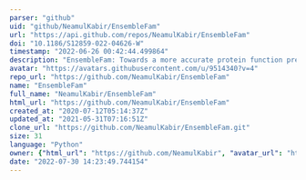 ```yaml
---
parser: "github"
uid: "github/NeamulKabir/EnsembleFam"
url: "https://api.github.com/repos/NeamulKabir/EnsembleFam"
doi: "10.1186/S12859-022-04626-W"
timestamp: "2022-06-26 00:42:44.499864"
description: "EnsembleFam: Towards a more accurate protein function prediction in twilight zone"
avatar: "https://avatars.githubusercontent.com/u/9514340?v=4"
repo_url: "https://github.com/NeamulKabir/EnsembleFam"
name: "EnsembleFam"
full_name: "NeamulKabir/EnsembleFam"
html_url: "https://github.com/NeamulKabir/EnsembleFam"
created_at: "2020-07-12T05:14:37Z"
updated_at: "2021-05-31T07:16:51Z"
clone_url: "https://github.com/NeamulKabir/EnsembleFam.git"
size: 31
language: "Python"
owner: {"html_url": "https://github.com/NeamulKabir", "avatar_url": "https://avatars.githubusercontent.com/u/9514340?v=4", "login": "NeamulKabir", "type": "User"}
date: "2022-07-30 14:23:49.744154"
---
```

